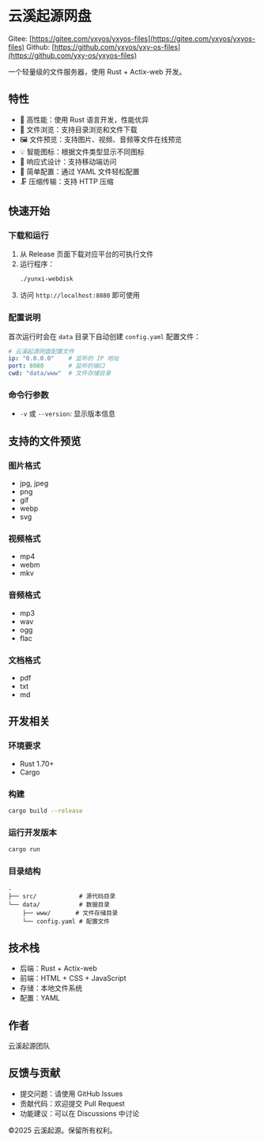 # 云溪起源网盘

Gitee: [https://gitee.com/yxyos/yxyos-files](https://gitee.com/yxyos/yxyos-files)
Github: [https://github.com/yxyos/yxy-os-files](https://github.com/yxy-os/yxyos-files)

一个轻量级的文件服务器，使用 Rust + Actix-web 开发。

## 特性

- 🚀 高性能：使用 Rust 语言开发，性能优异
- 📁 文件浏览：支持目录浏览和文件下载
- 🖼️ 文件预览：支持图片、视频、音频等文件在线预览
- 💡 智能图标：根据文件类型显示不同图标
- 📱 响应式设计：支持移动端访问
- 🔧 简单配置：通过 YAML 文件轻松配置
- 🗜️ 压缩传输：支持 HTTP 压缩

## 快速开始

### 下载和运行

1. 从 Release 页面下载对应平台的可执行文件
2. 运行程序：
   ```bash
   ./yunxi-webdisk
   ```
3. 访问 `http://localhost:8080` 即可使用

### 配置说明

首次运行时会在 `data` 目录下自动创建 `config.yaml` 配置文件：

```yaml
# 云溪起源网盘配置文件
ip: "0.0.0.0"    # 监听的 IP 地址
port: 8080       # 监听的端口
cwd: "data/www"  # 文件存储目录
```

### 命令行参数

- `-v` 或 `--version`: 显示版本信息

## 支持的文件预览

### 图片格式
- jpg, jpeg
- png
- gif
- webp
- svg

### 视频格式
- mp4
- webm
- mkv

### 音频格式
- mp3
- wav
- ogg
- flac

### 文档格式
- pdf
- txt
- md

## 开发相关

### 环境要求

- Rust 1.70+
- Cargo

### 构建

```bash
cargo build --release
```

### 运行开发版本

```bash
cargo run
```

### 目录结构

```
.
├── src/            # 源代码目录
└── data/           # 数据目录
    ├── www/       # 文件存储目录
    └── config.yaml # 配置文件
```

## 技术栈

- 后端：Rust + Actix-web
- 前端：HTML + CSS + JavaScript
- 存储：本地文件系统
- 配置：YAML

## 作者

云溪起源团队

## 反馈与贡献

- 提交问题：请使用 GitHub Issues
- 贡献代码：欢迎提交 Pull Request
- 功能建议：可以在 Discussions 中讨论

©2025 云溪起源。保留所有权利。
